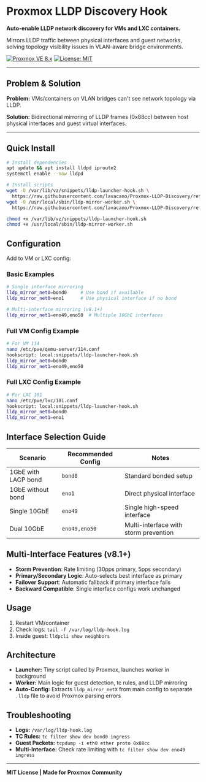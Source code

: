 # Proxmox LLDP Discovery Hook

**Auto-enable LLDP network discovery for VMs and LXC containers.**

Mirrors LLDP traffic between physical interfaces and guest networks, solving topology visibility issues in VLAN-aware bridge environments.

[![Proxmox VE 8.x](https://img.shields.io/badge/Proxmox%20VE-8.x-blue.svg)](https://www.proxmox.com/)
[![License: MIT](https://img.shields.io/badge/License-MIT-green.svg)](https://opensource.org/licenses/MIT)

---

## Problem & Solution

**Problem:** VMs/containers on VLAN bridges can't see network topology via LLDP.

**Solution:** Bidirectional mirroring of LLDP frames (0x88cc) between host physical interfaces and guest virtual interfaces.

---

## Quick Install

```bash
# Install dependencies
apt update && apt install lldpd iproute2
systemctl enable --now lldpd

# Install scripts
wget -O /var/lib/vz/snippets/lldp-launcher-hook.sh \
  https://raw.githubusercontent.com/lavacano/Proxmox-LLDP-Discovery/refs/heads/main/lldp-mirror-worker.sh
wget -O /usr/local/sbin/lldp-mirror-worker.sh \
  https://raw.githubusercontent.com/lavacano/Proxmox-LLDP-Discovery/refs/heads/main/lldp-mirror-worker.sh

chmod +x /var/lib/vz/snippets/lldp-launcher-hook.sh
chmod +x /usr/local/sbin/lldp-mirror-worker.sh
```

## Configuration

Add to VM or LXC config:

### Basic Examples
```bash
# Single interface mirroring
lldp_mirror_net0=bond0     # Use bond if available
lldp_mirror_net0=eno1      # Use physical interface if no bond

# Multi-interface mirroring (v8.1+)
lldp_mirror_net1=eno49,eno50  # Multiple 10GbE interfaces
```

### Full VM Config Example
```bash
# For VM 114
nano /etc/pve/qemu-server/114.conf
hookscript: local:snippets/lldp-launcher-hook.sh
lldp_mirror_net0=bond0
lldp_mirror_net1=eno49,eno50
```

### Full LXC Config Example
```bash
# For LXC 101  
nano /etc/pve/lxc/101.conf
hookscript: local:snippets/lldp-launcher-hook.sh
lldp_mirror_net0=bond0
lldp_mirror_net1=eno1
```

## Interface Selection Guide

| Scenario | Recommended Config | Notes |
|----------|-------------------|-------|
| 1GbE with LACP bond | `bond0` | Standard bonded setup |
| 1GbE without bond | `eno1` | Direct physical interface |
| Single 10GbE | `eno49` | Single high-speed interface |
| Dual 10GbE | `eno49,eno50` | Multi-interface with storm prevention |

## Multi-Interface Features (v8.1+)

- **Storm Prevention**: Rate limiting (30pps primary, 5pps secondary)
- **Primary/Secondary Logic**: Auto-selects best interface as primary
- **Failover Support**: Automatic fallback if primary interface fails
- **Backward Compatible**: Single interface configs work unchanged

## Usage

1. Restart VM/container
2. Check logs: `tail -f /var/log/lldp-hook.log`
3. Inside guest: `lldpcli show neighbors`

## Architecture

- **Launcher:** Tiny script called by Proxmox, launches worker in background
- **Worker:** Main logic for guest detection, tc rules, and LLDP mirroring
- **Auto-Config:** Extracts `lldp_mirror_netX` from main config to separate `.lldp` file to avoid Proxmox parsing errors

## Troubleshooting

- **Logs:** `/var/log/lldp-hook.log`
- **TC Rules:** `tc filter show dev bond0 ingress`
- **Guest Packets:** `tcpdump -i eth0 ether proto 0x88cc`
- **Multi-Interface:** Check rate limiting with `tc filter show dev eno49 ingress`

---

**MIT License | Made for Proxmox Community**
